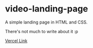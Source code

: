 # video-landing-page
A simple landing page in HTML and CSS.

There's not much to write about it :p

[Vercel Link](https://video-landing-page-steel.vercel.app/)
